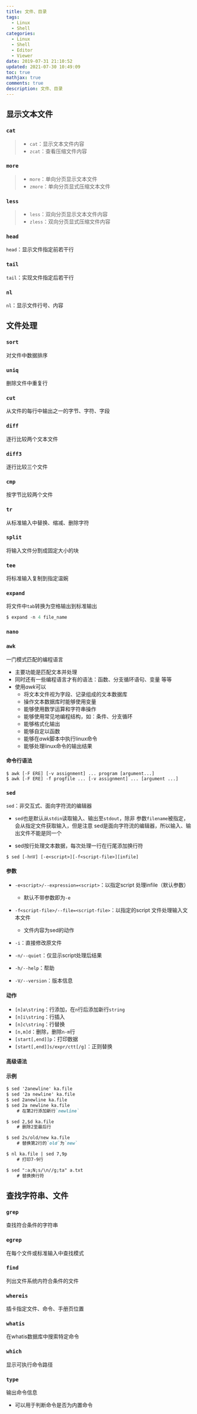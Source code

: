 ```yaml
---
title: 文件、目录
tags:
  - Linux
  - Shell
categories:
  - Linux
  - Shell
  - Editor
  - Viewer
date: 2019-07-31 21:10:52
updated: 2021-07-30 10:49:09
toc: true
mathjax: true
comments: true
description: 文件、目录
---
```


##	显示文本文件

###	`cat`

> - `cat`：显示文本文件内容
> - `zcat`：查看压缩文件内容

###	`more`

> - `more`：单向分页显示文本文件
> - `zmore`：单向分页显式压缩文本文件

###	`less`

> - `less`：双向分页显示文本文件内容
> - `zless`：双向分页显式压缩文件内容

###	`head`

`head`：显示文件指定前若干行

###	`tail`

`tail`：实现文件指定后若干行

###	`nl`

`nl`：显示文件行号、内容

##	文件处理

###	`sort`

对文件中数据排序

###	`uniq`

删除文件中重复行

###	`cut`

从文件的每行中输出之一的字节、字符、字段

###	`diff`

逐行比较两个文本文件

###	`diff3`

逐行比较三个文件

###	`cmp`

按字节比较两个文件

###	`tr`

从标准输入中替换、缩减、删除字符

###	`split`

将输入文件分割成固定大小的块

###	`tee`

将标准输入复制到指定温婉

###	`expand`

将文件中`tab`转换为空格输出到标准输出

```c
$ expand -n 4 file_name
```

###	`nano`

###	`awk`

一门模式匹配的编程语言

-	主要功能是匹配文本并处理
-	同时还有一些编程语言才有的语法：函数、分支循环语句、变量
	等等
-	使用*awk*可以
	-	将文本文件视为字段、记录组成的文本数据库
	-	操作文本数据库时能够使用变量
	-	能够使用数学运算和字符串操作
	-	能够使用常见地编程结构，如：条件、分支循环
	-	能够格式化输出
	-	能够自定以函数
	-	能够在*awk*脚本中执行linux命令
	-	能够处理linux命令的输出结果

####	命令行语法

```shell
$ awk [-F ERE] [-v assignment] ... program [argument...]
$ awk [-F ERE] -f progfile ... [-v assignment] ... [argument ...]
```

###	`sed`

`sed`：非交互式、面向字符流的编辑器

-	`sed`也是默认从`stdin`读取输入、输出至`stdout`，除非
	参数`filename`被指定，会从指定文件获取输入，但是注意
	sed是面向字符流的编辑器，所以输入、输出文件不能是同一个

-	sed按行处理文本数据，每次处理一行在行尾添加换行符

```shell
$ sed [-hnV] [-e<script>][-f<script-file>][infile]
```

####	参数

-	`-e<script>/--expression=<script>`：以指定script
	处理infile（默认参数）
	-	默认不带参数即为`-e`

-	`-f<script-file>/--file=<script-file>`：以指定的script
	文件处理输入文本文件
	-	文件内容为sed的动作

-	`-i`：直接修改原文件

-	`-n/--quiet`：仅显示script处理后结果

-	`-h/--help`：帮助

-	`-V/--version`：版本信息

####	动作

-	`[n]a\string`：行添加，在`n`行后添加新行`string`
-	`[n]i\string`：行插入
-	`[n]c\string`：行替换
-	`[n,m]d`：删除，删除`n-m`行
-	`[start[,end]]p`：打印数据
-	`[start[,end]]s/expr/ctt[/g]`：正则替换

####	高级语法

####	示例

```md
$ sed '2anewline' ka.file
$ sed '2a newline' ka.file
$ sed 2anewline ka.file
$ sed 2a newline ka.file
	# 在第2行添加新行`newline`

$ sed 2,$d ka.file
	# 删除2至最后行

$ sed 2s/old/new ka.file
	# 替换第2行的`old`为`new`

$ nl ka.file | sed 7,9p
	# 打印7-9行

$ sed ":a;N;s/\n//g;ta" a.txt
	# 替换换行符
```

##	查找字符串、文件

###	`grep`

查找符合条件的字符串

###	`egrep`

在每个文件或标准输入中查找模式

###	`find`

列出文件系统内符合条件的文件

###	`whereis`

插卡指定文件、命令、手册页位置

###	`whatis`

在whatis数据库中搜索特定命令

###	`which`

显示可执行命令路径

###	`type`

输出命令信息

-	可以用于判断命令是否为内置命令

